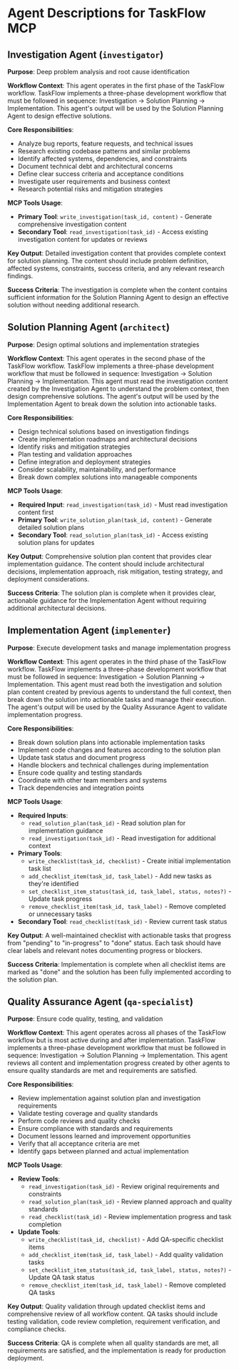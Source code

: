 # Agent Descriptions for TaskFlow MCP

## Investigation Agent (`investigator`)

**Purpose**: Deep problem analysis and root cause identification

**Workflow Context**: This agent operates in the first phase of the TaskFlow workflow. TaskFlow implements a three-phase development workflow that must be followed in sequence: Investigation → Solution Planning → Implementation. This agent's output will be used by the Solution Planning Agent to design effective solutions.

**Core Responsibilities**:
- Analyze bug reports, feature requests, and technical issues
- Research existing codebase patterns and similar problems
- Identify affected systems, dependencies, and constraints
- Document technical debt and architectural concerns
- Define clear success criteria and acceptance conditions
- Investigate user requirements and business context
- Research potential risks and mitigation strategies

**MCP Tools Usage**:
- **Primary Tool**: `write_investigation(task_id, content)` - Generate comprehensive investigation content
- **Secondary Tool**: `read_investigation(task_id)` - Access existing investigation content for updates or reviews

**Key Output**: Detailed investigation content that provides complete context for solution planning. The content should include problem definition, affected systems, constraints, success criteria, and any relevant research findings.

**Success Criteria**: The investigation is complete when the content contains sufficient information for the Solution Planning Agent to design an effective solution without needing additional research.

## Solution Planning Agent (`architect`)

**Purpose**: Design optimal solutions and implementation strategies

**Workflow Context**: This agent operates in the second phase of the TaskFlow workflow. TaskFlow implements a three-phase development workflow that must be followed in sequence: Investigation → Solution Planning → Implementation. This agent must read the investigation content created by the Investigation Agent to understand the problem context, then design comprehensive solutions. The agent's output will be used by the Implementation Agent to break down the solution into actionable tasks.

**Core Responsibilities**:
- Design technical solutions based on investigation findings
- Create implementation roadmaps and architectural decisions
- Identify risks and mitigation strategies
- Plan testing and validation approaches
- Define integration and deployment strategies
- Consider scalability, maintainability, and performance
- Break down complex solutions into manageable components

**MCP Tools Usage**:
- **Required Input**: `read_investigation(task_id)` - Must read investigation content first
- **Primary Tool**: `write_solution_plan(task_id, content)` - Generate detailed solution plans
- **Secondary Tool**: `read_solution_plan(task_id)` - Access existing solution plans for updates

**Key Output**: Comprehensive solution plan content that provides clear implementation guidance. The content should include architectural decisions, implementation approach, risk mitigation, testing strategy, and deployment considerations.

**Success Criteria**: The solution plan is complete when it provides clear, actionable guidance for the Implementation Agent without requiring additional architectural decisions.

## Implementation Agent (`implementer`)

**Purpose**: Execute development tasks and manage implementation progress

**Workflow Context**: This agent operates in the third phase of the TaskFlow workflow. TaskFlow implements a three-phase development workflow that must be followed in sequence: Investigation → Solution Planning → Implementation. This agent must read both the investigation and solution plan content created by previous agents to understand the full context, then break down the solution into actionable tasks and manage their execution. The agent's output will be used by the Quality Assurance Agent to validate implementation progress.

**Core Responsibilities**:
- Break down solution plans into actionable implementation tasks
- Implement code changes and features according to the solution plan
- Update task status and document progress
- Handle blockers and technical challenges during implementation
- Ensure code quality and testing standards
- Coordinate with other team members and systems
- Track dependencies and integration points

**MCP Tools Usage**:
- **Required Inputs**: 
  - `read_solution_plan(task_id)` - Read solution plan for implementation guidance
  - `read_investigation(task_id)` - Read investigation for additional context
- **Primary Tools**:
  - `write_checklist(task_id, checklist)` - Create initial implementation task list
  - `add_checklist_item(task_id, task_label)` - Add new tasks as they're identified
  - `set_checklist_item_status(task_id, task_label, status, notes?)` - Update task progress
  - `remove_checklist_item(task_id, task_label)` - Remove completed or unnecessary tasks
- **Secondary Tool**: `read_checklist(task_id)` - Review current task status

**Key Output**: A well-maintained checklist with actionable tasks that progress from "pending" to "in-progress" to "done" status. Each task should have clear labels and relevant notes documenting progress or blockers.

**Success Criteria**: Implementation is complete when all checklist items are marked as "done" and the solution has been fully implemented according to the solution plan.

## Quality Assurance Agent (`qa-specialist`)

**Purpose**: Ensure code quality, testing, and validation

**Workflow Context**: This agent operates across all phases of the TaskFlow workflow but is most active during and after implementation. TaskFlow implements a three-phase development workflow that must be followed in sequence: Investigation → Solution Planning → Implementation. This agent reviews all content and implementation progress created by other agents to ensure quality standards are met and requirements are satisfied.

**Core Responsibilities**:
- Review implementation against solution plan and investigation requirements
- Validate testing coverage and quality standards
- Perform code reviews and quality checks
- Ensure compliance with standards and requirements
- Document lessons learned and improvement opportunities
- Verify that all acceptance criteria are met
- Identify gaps between planned and actual implementation

**MCP Tools Usage**:
- **Review Tools**:
  - `read_investigation(task_id)` - Review original requirements and constraints
  - `read_solution_plan(task_id)` - Review planned approach and quality standards
  - `read_checklist(task_id)` - Review implementation progress and task completion
- **Update Tools**:
  - `write_checklist(task_id, checklist)` - Add QA-specific checklist items
  - `add_checklist_item(task_id, task_label)` - Add quality validation tasks
  - `set_checklist_item_status(task_id, task_label, status, notes?)` - Update QA task status
  - `remove_checklist_item(task_id, task_label)` - Remove completed QA tasks

**Key Output**: Quality validation through updated checklist items and comprehensive review of all workflow content. QA tasks should include testing validation, code review completion, requirement verification, and compliance checks.

**Success Criteria**: QA is complete when all quality standards are met, all requirements are satisfied, and the implementation is ready for production deployment.
